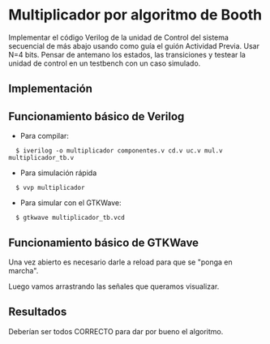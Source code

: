 # Multiplicador por algoritmo de Booth
Implementar el código Verilog de la unidad de Control del sistema secuencial de más abajo usando
como guía el guión Actividad Previa. Usar N=4 bits. Pensar de antemano los estados, las transiciones y
testear la unidad de control en un testbench con un caso simulado.

## Implementación


## Funcionamiento básico de Verilog

- Para compilar:
```terminal
  $ iverilog -o multiplicador componentes.v cd.v uc.v mul.v multiplicador_tb.v
```

- Para simulación rápida
```terminal
  $ vvp multiplicador
```

- Para simular con el GTKWave:
```terminal
  $ gtkwave multiplicador_tb.vcd
```


## Funcionamiento básico de GTKWave
Una vez abierto es necesario darle a reload para que se "ponga en marcha".

Luego vamos arrastrando las señales que queramos visualizar.

## Resultados
Deberían ser todos CORRECTO para dar por bueno el algoritmo.
